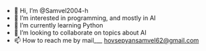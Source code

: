 - 👋 Hi, I’m @Samvel2004-h
- 👀 I’m interested in programming, and mostly in AI
- 🌱 I’m currently learning Python
- 💞️ I’m looking to collaborate on topics about AI
- 📫 How to reach me by mail___ hovsepyansamvel62@gmail.com

<!---
Samvel2004-h/Samvel2004-h is a ✨ special ✨ repository because its `README.md` (this file) appears on your GitHub profile.
You can click the Preview link to take a look at your changes.
--->

